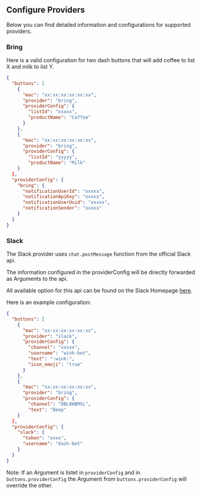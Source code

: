 ## Configure Providers
Below you can find detailed information and configurations for supported providers.

### Bring
Here is a valid configuration for two dash buttons that will add coffee to list X and milk to list Y.
```json
{
  "buttons": [
    {
      "mac": "xx:xx:xx:xx:xx:xx",
      "provider": "bring",
      "providerConfig": {
        "listId": "xxxxx",
        "productName": "Coffee"
      }
    },
    {
      "mac": "xx:xx:xx:xx:xx:xx",
      "provider": "bring",
      "providerConfig": {
        "listId": "yyyyy",
        "productName": "Milk"
    }
  ],
  "providerConfig": {
    "bring": {
      "notificationUserId": "xxxxx",
      "notificationApiKey": "xxxxx",
      "notificationUserUuid": "xxxxx",
      "notificationSender": "xxxxx"
    }
  }
}

```

### Slack

The Slack provider uses `chat.postMessage` function from the official Slack api.

The information configured in the providerConfig will be directly forwarded as Arguments to the api.

All available option for this api can be found on the Slack Homepage [here](https://api.slack.com/methods/chat.postMessage).

Here is an example configuration:

```json
{
  "buttons": [
    {
      "mac": "xx:xx:xx:xx:xx:xx",
      "provider": "slack",
      "providerConfig": {
        "channel": "xxxxx",
        "username": "wink-bot",
        "text": ":wink:",
        "icon_emoji": "true"
      }
    },
    {
      "mac": "xx:xx:xx:xx:xx:xx",
      "provider": "bring",
      "providerConfig": {
        "channel": "DBL8WBMSL",
        "text": "Beep"
    }
  ],
  "providerConfig": {
    "slack": {
      "token": "xxxx",
      "username": "dash-bot"
    }
  }
}

```

Note: If an Argument is listet in `providerConfig` and in `buttons.providerConfig` the Argument from `buttons.providerConfig` will override the other.